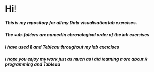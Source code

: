 # Hi!
##### This is my repository for all my Data visualisation lab exercises.
##### The sub-folders are named in chronological order of the lab exercises
##### I have used R and Tableau throughout my lab exercises

##### I hope you enjoy my work just as much as I did learning more about R programming and Tableau
